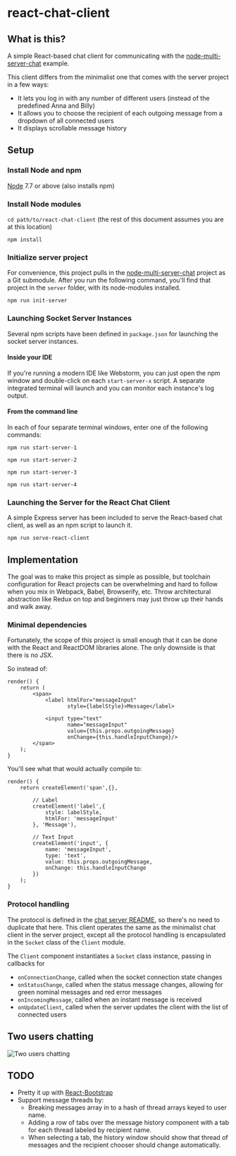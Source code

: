 # react-chat-client

## What is this?
A simple React-based chat client for communicating with the 
[node-multi-server-chat](https://github.com/cliffhall/node-multi-server-chat) example.

This client differs from the minimalist one that comes with the server project in a few ways:

  * It lets you log in with any number of different users (instead of the predefined Anna and Billy)
  * It allows you to choose the recipient of each outgoing message from a dropdown of all connected users
  * It displays scrollable message history 

## Setup

### Install Node and npm
[Node](https://nodejs.org/en/download/) 7.7 or above (also installs npm)

### Install Node modules
```cd path/to/react-chat-client``` (the rest of this document assumes you are at this location)

```npm install```

### Initialize server project
For convenience, this project pulls in the [node-multi-server-chat](https://github.com/cliffhall/node-multi-server-chat)
project as a Git submodule. After you run the following command, you'll find that project in the ```server``` folder,
with its node-modules installed.

```npm run init-server```

### Launching Socket Server Instances
Several npm scripts have been defined in ```package.json``` for launching the socket server instances.

#### Inside your IDE
If you're running a modern IDE like Webstorm, you can just open the npm window and double-click on each ```start-server-x``` script. 
A separate integrated terminal will launch and you can monitor each instance's log output.

#### From the command line
In each of four separate terminal windows, enter one of the following commands: 

```npm run start-server-1```

```npm run start-server-2```

```npm run start-server-3```

```npm run start-server-4```

### Launching the Server for the React Chat Client
A simple Express server has been included to serve the React-based chat client, as well as an npm script to launch it.

```npm run serve-react-client```

## Implementation
The goal was to make this project as simple as possible, but toolchain configuration for React projects can be overwhelming 
and hard to follow when you mix in Webpack, Babel, Browserify, etc. Throw architectural abstraction like Redux on top and
beginners may just throw up their hands and walk away.

### Minimal dependencies
Fortunately, the scope of this project is small enough that it can be done with the React and ReactDOM libraries alone. 
The only downside is that there is no JSX. 

So instead of:

    render() {
        return (
            <span>
                <label htmlFor="messageInput" 
                       style={labelStyle}>Message</label>
                       
                <input type="text" 
                       name="messageInput" 
                       value={this.props.outgoingMessage} 
                       onChange={this.handleInputChange}/>
            </span>
        );
    }

You'll see what that would actually compile to:

    render() {
        return createElement('span',{},

            // Label
            createElement('label',{
                style: labelStyle,
                htmlFor: 'messageInput'
            }, 'Message'),

            // Text Input
            createElement('input', {
                name: 'messageInput',
                type: 'text',
                value: this.props.outgoingMessage,
                onChange: this.handleInputChange
            })
        );
    }

### Protocol handling
The protocol is defined in the [chat server README](https://github.com/cliffhall/node-multi-server-chat/blob/master/README.md), 
so there's no need to duplicate that here. This client operates the same as the minimalist chat client in the server project, 
except all the protocol handling is encapsulated in the ```Socket``` class of the ```Client``` module. 

The ```Client``` component instantiates a ```Socket``` class instance, passing in callbacks for 
  
  * ```onConnectionChange```, called when the socket connection state changes
  * ```onStatusChange```, called when the status message changes, allowing for green nominal messages and red error messages
  * ```onIncomingMessage```, called when an instant message is received
  * ```onUpdateClient```, called when the server updates the client with the list of connected users




## Two users chatting 
![Two users chatting](img/one-on-one-chat-with-message-history.png "Two users chatting")

## TODO

  * Pretty it up with [React-Bootstrap](https://react-bootstrap.github.io/components/alerts/)
  * Support message threads by: 
    - Breaking messages array in to a hash of thread arrays keyed to user name. 
    - Adding a row of tabs over the message history component with a tab for each thread labeled by recipient name.
    - When selecting a tab, the history window should show that thread of messages and the recipient chooser should change automatically.
